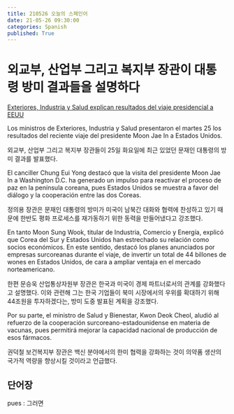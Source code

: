 ```yaml
---
title: 210526 오늘의 스페인어
date: 21-05-26 09:30:00
categories: Spanish
published: True
---
```


# 외교부, 산업부 그리고 복지부 장관이 대통령 방미 결과들을 설명하다

[Exteriores, Industria y Salud explican resultados del viaje presidencial a EEUU](http://world.kbs.co.kr/service/news_view.htm?lang=s&Seq_Code=75925)

Los ministros de Exteriores, Industria y Salud presentaron el martes 25 los resultados del reciente viaje del presidente Moon Jae In a Estados Unidos.

외교부, 산업부 그리고 복지부 장관들이 25일 화요일에 최근 있었던 문재인 대통령의 방미 결과를 발표했다.

El canciller Chung Eui Yong destacó que la visita del presidente Moon Jae In a Washington D.C. ha generado un impulso para reactivar el proceso de paz en la península coreana, pues Estados Unidos se muestra a favor del diálogo y la cooperación entre las dos Coreas.

정의용 장관은 문재인 대통령의 방미가 미국이 남북간 대화와 협력에 찬성하고 있기 때문에 한반도 평화 프로세스를 재가동하기 위한 동력을 만들어냈다고 강조했다.

En tanto Moon Sung Wook, titular de Industria, Comercio y Energía, explicó que Corea del Sur y Estados Unidos han estrechado su relación como socios económicos. En este sentido, destacó los planes anunciados por empresas surcoreanas durante el viaje, de invertir un total de 44 billones de wones en Estados Unidos, de cara a ampliar ventaja en el mercado norteamericano.

한편 문승욱 산업통상자원부 장관은 한국과 미국이 경제 파트너로서의 관계를 강화했다고 설명했다. 이와 관련해 그는 한국 기업들이 북미 시장에서의 우위를 확대하기 위해 44조원을 투자하겠다는, 방미 도중 발표된 계획을 강조했다.

Por su parte, el ministro de Salud y Bienestar, Kwon Deok Cheol, aludió al refuerzo de la cooperación surcoreano-estadounidense en materia de vacunas, pues permitirá mejorar la capacidad nacional de producción de esos fármacos.

권덕철 보건복지부 장관은 백신 분야에서의 한미 협력을 강화하는 것이 의약품 생산의 국가적 역량을 향상시킬 것이라고 언급했다.


## 단어장

pues : 그러면
